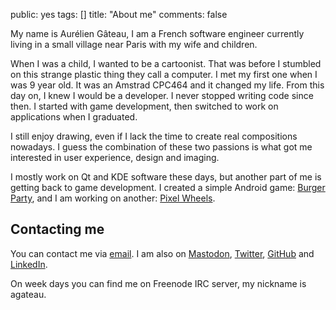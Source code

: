 public: yes
tags: []
title: "About me"
comments: false

My name is Aurélien Gâteau, I am a French software engineer currently living in a small village near Paris with my wife and children.

When I was a child, I wanted to be a cartoonist. That was before I stumbled on this strange plastic thing they call a computer. I met my first one when I was 9 year old. It was an Amstrad CPC464 and it changed my life. From this day on, I knew I would be a developer. I never stopped writing code since then. I started with game development, then switched to work on applications when I graduated.

I still enjoy drawing, even if I lack the time to create real compositions nowadays. I guess the combination of these two passions is what got me interested in user experience, design and imaging.

I mostly work on Qt and KDE software these days, but another part of me is getting back to game development. I created a simple Android game: [Burger Party][bp], and I am working on another: [Pixel Wheels][pw].

[bp]: /projects/burgerparty/
[pw]: /projects/pixelwheels/

## Contacting me

You can contact me via [email](mailto:mail@agateau.com). I am also on [Mastodon](https://mastodon.xyz/@agateau), [Twitter](https://twitter.com/aureliengateau), [GitHub](https://github.com/agateau) and [LinkedIn](https://www.linkedin.com/pub/4/585/4b).

On week days you can find me on Freenode IRC server, my nickname is agateau.

